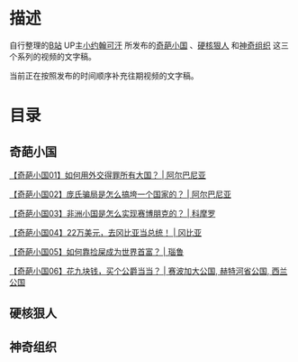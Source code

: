 # 描述

自行整理的[B站](https://www.bilibili.com)
UP主[小约翰可汗](https://space.bilibili.com/23947287/)
所发布的[奇葩小国](https://space.bilibili.com/23947287/channel/collectiondetail?sid=665)
、[硬核狠人](https://space.bilibili.com/23947287/channel/collectiondetail?sid=3491)
和[神奇组织](https://space.bilibili.com/23947287/channel/collectiondetail?sid=1095498)
这三个系列的视频的文字稿。

当前正在按照发布的时间顺序补充往期视频的文字稿。

# 目录

## 奇葩小国

[【奇葩小国01】如何用外交得罪所有大国？ | 阿尔巴尼亚](./奇葩小国/【奇葩小国01】如何用外交得罪所有大国？.md)

[【奇葩小国02】庞氏骗局是怎么搞垮一个国家的？ | 阿尔巴尼亚](./奇葩小国/【奇葩小国02】庞氏骗局是怎么搞垮一个国家的？.md)

[【奇葩小国03】非洲小国是怎么实现赛博朋克的？ | 科摩罗](./奇葩小国/【奇葩小国03】非洲小国是怎么实现赛博朋克的？.md)

[【奇葩小国04】22万美元，去冈比亚当总统！ | 冈比亚](./奇葩小国/【奇葩小国04】22万美元，去冈比亚当总统！.md)

[【奇葩小国05】如何靠捡屎成为世界首富？ | 瑙鲁](./奇葩小国/【奇葩小国05】如何靠捡屎成为世界首富？.md)

[【奇葩小国06】花九块钱，买个公爵当当？ | 赛波加大公国, 赫特河省公国, 西兰公国](./奇葩小国/【奇葩小国06】花九块钱，买个公爵当当？.md)

## 硬核狠人

## 神奇组织
